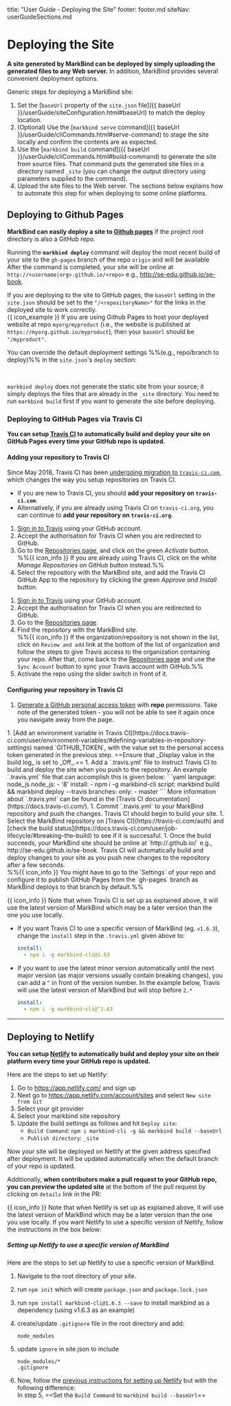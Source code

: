 <frontmatter>
  title: "User Guide - Deploying the Site"
  footer: footer.md
  siteNav: userGuideSections.md
</frontmatter>

<include src="../common/header.md" />

<div class="website-content">

# Deploying the Site

<span class="lead">

**A site generated by MarkBind can be deployed by simply uploading the generated files to any Web server.** In addition, MarkBind provides several convenient deployment options.
</span>

Generic steps for deploying a MarkBind site:
1. Set the [`baseUrl` property of the `site.json` file]({{ baseUrl }}/userGuide/siteConfiguration.html#baseUrl) to match the deploy location.
1. (Optional) Use the [`markbind serve` command]({{ baseUrl }}/userGuide/cliCommands.html#serve-command) to stage the site locally and confirm the contents are as expected.
1. Use the [`markbind build` command]({{ baseUrl }}/userGuide/cliCommands.html#build-command) to generate the site from source files. That command puts the generated site files in a directory named `_site` (you can change the output directory using parameters supplied to the command).
1. Upload the site files to the Web server. The sections below explains how to automate this step for when deploying to some online platforms.

## Deploying to Github Pages

**MarkBind can easily deploy a site to [Github pages](https://help.github.com/categories/github-pages-basics/)** if the project root directory is also a GitHub repo.

Running the **`markbind deploy`** command will deploy the most recent build of your site to the `gh-pages` branch of the repo `origin` and will be available
After the command is completed, your site will be online at `http://<username|org>.github.io/<repo>` e.g., http://se-edu.github.io/se-book.

<div id="warning-about-baseUrl">

<box type="warning">

If you are deploying to the site to GitHub pages, the `baseUrl` setting in the `site.json` should be set to the `"/<repositoryName>"` for the links in the deployed site to work correctly.<br>
{{ icon_example }} If you are using Github Pages to host your deployed website at repo `myorg/myproduct` (i.e., the website is published at `https://myorg.github.io/myproduct`), then your `baseUrl` should be `"/myproduct"`.
</box>
</div>

You can override the default deployment settings %%(e.g., repo/branch to deploy)%% in the `site.json`'s `deploy` section:

<panel type="seamless" header="**User Guide: Configuring the Site → `deploy`**" popup-url="{{ baseUrl }}/userGuide/siteConfiguration.html#deploy">
  <include src="siteConfiguration.md#site-json-deploy" />
</panel>

<br>
<box type="warning">

`markbind deploy` does not generate the static site from your source; it simply deploys the files that are already in the `_site` directory. You need to run `markbind build` first if you want to generate the site before deploying.
</box>

### Deploying to GitHub Pages via Travis CI
**You can setup [<tooltip content="a platform for Continuous Integration and Delivery (among other things)">Travis CI</tooltip>](https://www.travis-ci.org/) to automatically build and deploy your site on GitHub Pages every time your GitHub repo is updated.**


#### Adding your repository to Travis CI

<panel header="{{icon_info}} Travis CI Migration" type="info" expanded>

Since May 2018, Travis CI has been [undergoing migration to `travis-ci.com`](https://docs.travis-ci.com/user/migrate/open-source-on-travis-ci-com/), which changes the way you setup repositories on Travis CI. 

- If you are new to Travis CI, you should **add your repository on `travis-ci.com`**.
- Alternatively, if you are already using Travis CI on `travis-ci.org`, you can continue to **add your repository on `travis-ci.org`**.
</panel>
<p/>
<tabs>
  <tab header="Add your repository on `travis-ci.com`">

1. [Sign in to Travis](https://travis-ci.com/signin) using your GitHub account.
1. Accept the authorisation for Travis CI when you are redirected to GitHub.
1. Go to the [Repositories page](https://travis-ci.com/account/repositories), and click on the green _Activate_ button.<br>
  %%{{ icon_info }} If you are already using Travis CI, click on the white _Manage Repositories on GitHub_ button instead.%%
1. Select the repository with the MarkBind site, and add the Travis CI GitHub App to the repository by clicking the green _Approve and Install_ button.

  </tab>
  <tab header="Add your repository on `travis-ci.org`">

1. [Sign in to Travis](https://travis-ci.com/signin) using your GitHub account.
1. Accept the authorisation for Travis CI when you are redirected to GitHub.
1. Go to the [Repositories page](https://travis-ci.org/account/repositories).
1. Find the repository with the MarkBind site.<br>
  %%{{ icon_info }} If the organization/repository is not shown in the list, click on `Review and add` link at the bottom of the list of organization and follow the steps to give Travis access to the organization containing your repo. After that, come back to the [Repositories page](https://travis-ci.org/account/repositories) and use the `Sync Account` button to sync your Travis account with GitHub.%%
1. Activate the repo using the slider switch in front of it.
  <include src="screenshot.md" boilerplate var-alt="Activate Repo" var-file="travisActivateRepo.png" inline />
  </tab>
</tabs>

#### Configuring your repository in Travis CI

1. [Generate a GitHub personal access token](https://help.github.com/articles/creating-a-personal-access-token-for-the-command-line/#creating-a-token) with **repo** permissions. Take note of the generated token - you will not be able to see it again once you navigate away from the page.
<include src="screenshot.md" boilerplate var-alt="GitHub Token Repo Permissions" var-file="githubTokenRepoPermissions.png" inline />
1. [Add an environment variable in Travis CI](https://docs.travis-ci.com/user/environment-variables/#defining-variables-in-repository-settings) named `GITHUB_TOKEN`, with the value set to the personal access token generated in the previous step. ==Ensure that _Display value in the build log_ is set to _Off_.==
   <include src="screenshot.md" boilerplate var-alt="Add GITHUB_TOKEN" var-file="travisGithubToken.png" inline />
1. Add a `.travis.yml` file to instruct Travis CI to build and deploy the site when you push to the repository. An example `.travis.yml` file that can accomplish this is given below:
    ```yaml
    language: node_js
    node_js:
      - '8'
    install:
      - npm i -g markbind-cli
    script: markbind build && markbind deploy --travis
    branches:
      only:
      - master
    ```
    More information about `.travis.yml` can be found in the [Travis CI documentation](https://docs.travis-ci.com/).
1. Commit `.travis.yml` to your MarkBind repository and push the changes. Travis CI should begin to build your site.
1. Select the MarkBind repository on [Travis CI](https://travis-ci.com/auth) and [check the build status](https://docs.travis-ci.com/user/job-lifecycle/#breaking-the-build) to see if it is successful.
1. Once the build succeeds, your MarkBind site should be online at `http://<username|org>.github.io/<repo>` e.g., http://se-edu.github.io/se-book. Travis CI will automatically build and deploy changes to your site as you push new changes to the repository after a few seconds.<br>
  %%{{ icon_info }} You might have to go to the `Settings` of your repo and configure it to publish GitHub Pages from the `gh-pages` branch as MarkBind deploys to that branch by default.%%

<box>

{{ icon_info }} Note that when Travis CI is set up as explained above, it will use the latest version of MarkBind which may be a later version than the one you use locally.
* If you want Travis CI to use a specific version of MarkBind (eg. `v1.6.3`), change the `install` step in the `.travis.yml` given above to:
  ```yaml
  install:
    - npm i -g markbind-cli@1.63
  ```
* If you want to use the latest minor version automatically until the next major version (as major versions usually contain breaking changes), you can add a `^` in front of the version number. In the example below, Travis will use the latest version of MarkBind but will stop before `2.*`
  ```yaml
  install:
    - npm i -g markbind-cli@^1.63
  ```
</box>

<hr>

## Deploying to Netlify

**You can setup [<tooltip content="a platform for deploying static webpages (among other things)">Netlify</tooltip>](https://www.netlify.com/)
 to automatically build and deploy your site on their platform every time your GitHub repo is updated.**

Here are the steps to set up Netlify:

1. Go to https://app.netlify.com/ and sign up
1. Next go to https://app.netlify.com/account/sites and select `New site from Git`
1. Select your git provider
   <include src="screenshot.md" boilerplate var-alt="Create a new site" var-file="netlifyPreview1.png" inline />
1. Select your markbind site repository
   <include src="screenshot.md" boilerplate var-alt="Select repository" var-file="netlifyPreview2.png" inline />
1. Update the build settings as follows and hit `Deploy site`:
   - `Build Command`: `npm i markbind-cli -g && markbind build --baseUrl`
   - `Publish directory`: `_site`
   <include src="screenshot.md" boilerplate var-alt="Update build settings" var-file="netlifyPreview3.png" inline />

Now your site will be deployed on Netlify at the given address specified after deployment. It will be updated automatically when the default branch of your repo is updated.

Additionally, **when contributors make a pull request to your GitHub repo, you can _preview_ the updated site** at the bottom of the pull request by clicking on `details` link in the PR:
<include src="screenshot.md" boilerplate var-alt="Preview deploy" var-file="netlifyPreview4.png" inline />

{{ icon_info }} Note that when Netlify is set up as explained above, it will use the latest version of MarkBind which may be a later version than the one you use locally. If you want Netlify to use a specific version of Netlify, follow the instructions in the box below:

<box>

##### Setting up Netlify to use a specific version of MarkBind

Here are the steps to set up Netlify to use a specific version of MarkBind.

1. Navigate to the root directory of your site.
1. run `npm init` which will create `package.json` and `package.lock.json`
1. run `npm install markbind-cli@1.6.3 --save` to install markbind as a dependency (using v1.6.3 as an example)
1. create/update `.gitignore` file in the root directory and add:
   ```
   node_modules
   ```
1. update `ignore` in site.json to include
   ```
   node_modules/*
   .gitignore
   ```

1. Now, follow the [previous instructions for setting up Netlify](#deploying-to-netlify) but with the following difference:<br>
   In step 5, ==Set the `Build Command` to `markbind build --baseUrl`==

</box>

</div>
